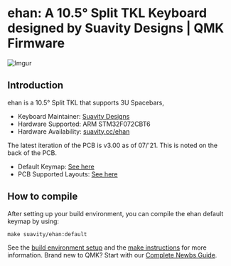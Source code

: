 # ehan: A 10.5° Split TKL Keyboard designed by Suavity Designs | QMK Firmware

![Imgur](https://imgur.com/bAiBbjg)

## Introduction

ehan is a 10.5° Split TKL that supports 3U Spacebars, 

* Keyboard Maintainer: [Suavity Designs](https://github.com/suavity)
* Hardware Supported: ARM STM32F072CBT6
* Hardware Availability: [suavity.cc/ehan](https://suavity.cc/keyboards/ehan/)

The latest iteration of the PCB is v3.00 as of 07/'21. This is noted on the back of the PCB. 
* Default Keymap: [See here](http://www.keyboard-layout-editor.com/#/gists/6504b0b388736213f43b64df1d576139)
* PCB Supported Layouts: [See here](http://www.keyboard-layout-editor.com/#/gists/9aab5e15a89469138da760f968df26ae)

## How to compile

After setting up your build environment, you can compile the ehan default keymap by using:

    make suavity/ehan:default

See the [build environment setup](https://docs.qmk.fm/#/getting_started_build_tools) and the [make instructions](https://docs.qmk.fm/#/getting_started_make_guide) for more information. Brand new to QMK? Start with our [Complete Newbs Guide](https://docs.qmk.fm/#/newbs).
